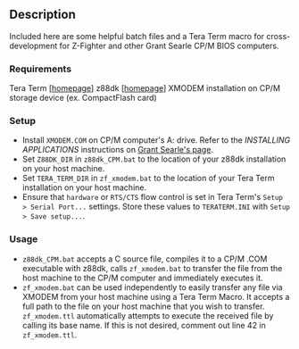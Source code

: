 ## Description
Included here are some helpful batch files and a Tera Term macro for cross-development for Z-Fighter and other Grant Searle CP/M BIOS computers. 

### Requirements
Tera Term [[homepage](https://ttssh2.osdn.jp/index.html.en)]
z88dk [[homepage](https://z88dk.org/site/)]
XMODEM installation on CP/M storage device (ex. CompactFlash card)

### Setup
- Install `XMODEM.COM` on CP/M computer's A: drive. Refer to the *INSTALLING APPLICATIONS* instructions on [Grant Searle's page](http://searle.x10host.com/cpm/index.html).
- Set `Z88DK_DIR` in `z88dk_CPM.bat` to the location of your z88dk installation on your host machine.
- Set `TERA_TERM_DIR` in `zf_xmodem.bat` to the location of your Tera Term installation on your host machine.
- Ensure that `hardware` or `RTS/CTS` flow control is set in Tera Term's `Setup > Serial Port...` settings. Store these values to `TERATERM.INI` with `Setup > Save setup...`.

### Usage
- `z88dk_CPM.bat` accepts a C source file, compiles it to a CP/M .COM executable with z88dk, calls `zf_xmodem.bat` to transfer the file from the host machine to the CP/M computer and immediately executes it.
- `zf_xmodem.bat` can be used independently to easily transfer any file via XMODEM from your host machine using a Tera Term Macro. It accepts a full path to the file on your host machine that you wish to transfer. `zf_xmodem.ttl` automatically attempts to execute the received file by calling its base name. If this is not desired, comment out line 42 in `zf_xmodem.ttl`.